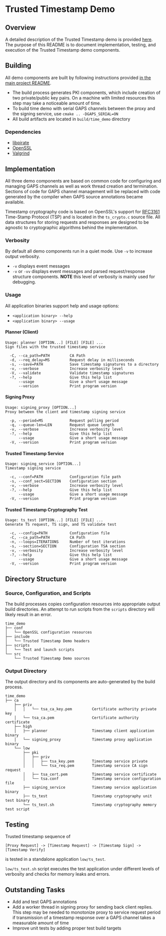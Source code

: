 # Trusted Timestamp Demo

## Overview
A detailed description of the Trusted Timestamp demo is provided
[here](https://github.com/GaloisInc/pirate-annotations/blob/master/spec/timestamp_demo.rst).
The purpose of this README is to document implementation, testing, and execution
of the Trusted Timestamp demo components.

## Building
All demo components are built by following instructions provided
[in the main project README](https://github.com/GaloisInc/pirate-demos/blob/master/README.md).
* The build process generates PKI components, which include creation of two
  private/public key pairs. On a machine with limited resources this step may
  take a noticeable amount of time.
* To build time demo with serial GAPS channels between the proxy and the signing
  service, use ```cmake .. -DGAPS_SERIAL=ON```
* All build artifacts are located in ```build/time_demo``` directory

### Dependencies
* [libpirate](https://github.com/GaloisInc/pirate-demos/tree/master/libpirate)
* [OpenSSL](https://www.openssl.org/)
* [Valgrind](https://valgrind.org/)

## Implementation
All three demo components are based on common code for configuring and managing
GAPS channels as well as work thread creation and termination. Sections of code
for GAPS channel management will be replaced with code generated by the
compiler when GAPS source annotations became available.

Timestamp cryptography code is based on OpenSSL's support for
[RFC3161](https://tools.ietf.org/html/rfc3161) Time-Stamp Protocol (TSP) and is
located in the ```ts_crypto.c``` source file. All data structures for storing
requests and responses are designed to be agnostic to cryptographic algorithms
behind the implementation.

### Verbosity
By default all demo components run in a quiet mode. Use ```-v``` to increase
output verbosity.
- ```-v``` displays event messages
- ```-v``` or ```-vv``` displays event messages and parsed request/response
 structure components. __NOTE__ this level of verbosity is mainly used for
 debugging.

### Usage
All application binaries support help and usage options:
- ```<application binary> --help```
- ```<application binary> --usage```

#### Planner (Client)
```
Usage: planner [OPTION...] [FILE] [FILE] ...
Sign files with the trusted timestamp service

  -C, --ca_path=PATH         CA Path
  -d, --req_delay=MS         Request delay in milliseconds
  -s, --save=PATH            Save timestamp signatures to a directory
  -v, --verbose              Increase verbosity level
  -V, --validate             Validate timestamp signatures
  -?, --help                 Give this help list
      --usage                Give a short usage message
      --version              Print program version
```

#### Signing Proxy
```
Usage: signing_proxy [OPTION...]
Proxy between the client and timestamp signing service

  -p, --period=MS            Request polling period
  -q, --queue-len=LEN        Request queue length
  -v, --verbose              Increase verbosity level
  -?, --help                 Give this help list
      --usage                Give a short usage message
  -V, --version              Print program version
```

#### Trusted Timestamp Service
```
Usage: signing_service [OPTION...]
Timestamp signing service

  -c, --conf=PATH            Configuration file path
  -s, --conf_sect=SECTION    Configuration section
  -v, --verbose              Increase verbosity level
  -?, --help                 Give this help list
      --usage                Give a short usage message
  -V, --version              Print program version
```

#### Trusted Timestamp Cryptography Test
```
Usage: ts_test [OPTION...] [FILE] [FILE] ...
Generate TS request, TS sign, and TS validate test

  -c, --config=PATH          Configuration file
  -C, --ca_path=PATH         CA Path
  -n, --loops=ITERATIONS     Number of test iterations
  -s, --section=SECTION      Configuration TSA section
  -v, --verbosity            Increase verbosity level
  -?, --help                 Give this help list
      --usage                Give a short usage message
  -V, --version              Print program version
```

## Directory Structure

### Source, Configuration, and Scripts
The build processes copies configuration resources into appropriate output
build directories. An attempt to run scripts from the `scripts` directory will
likely result in an error.
```
time_demo
├── conf
│   └── OpenSSL configuration resources
├── include
│   └── Trusted Timestamp Demo headers
├── scripts
│   └── Test and launch scripts
└── src
    └── Trusted Timestamp Demo sources
```

### Output Directory
The output directory and its components are auto-generated by the build process.
```
time_demo
├── ca
    ├── priv
    │   │   └── tsa_ca_key.pem         Certificate authority private key
    │   └── tsa_ca.pem                 Certificate authority certificate
    ├── high
    │   ├── planner                    Timestamp client application binary
    │   └── signing_proxy              Timestamp proxy application binary
    └── low
        ├── pki
        │   ├── priv
        │   │   ├── tsa_key.pem        Timestamp service private
        │   │   └── tsa_req.pem        Timestamp service CA sign request
        │   ├── tsa_cert.pem           Timestamp service certificate
        │   └── tsa.conf               Timestamp service configuration file
        ├── signing_service            Timestamp service application binary
        ├── ts_test                    Timestamp cryptography unit test binary
        └── ts_test.sh                 Timestamp cryptography memory test script
```

## Testing
Trusted timestamp sequence of
```
[Proxy Request] -> [Timestamp Request] -> [Timestamp Sign] -> [Timestamp Verify]
```
is tested in a standalone application ```low/ts_test```.

```low/ts_test.sh``` script executes the test application under different levels of
verbosity and checks for memory leaks and errors.

## Outstanding Tasks
- Add and test GAPS annotations
- Add a worker thread in signing proxy for sending back client replies. This
  step may be needed to monotonize proxy to service request period if
  transmission of a timestamp response over a GAPS channel takes a measurable
  amount of time
- Improve unit tests by adding proper test build targets
